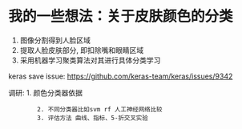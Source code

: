 # 我的一些想法：关于皮肤颜色的分类

1. 图像分割得到人脸区域
2. 提取人脸皮肤部分, 即扣除嘴和眼睛区域
3. 采用机器学习聚类算法对其进行具体分类学习


keras save issue: https://github.com/keras-team/keras/issues/9342


调研:  1. 颜色分类器依据

			2. 不同分类器比如svm rf 人工神经网络比较
   			3. 评估方法 曲线、指标、5-折交叉实验